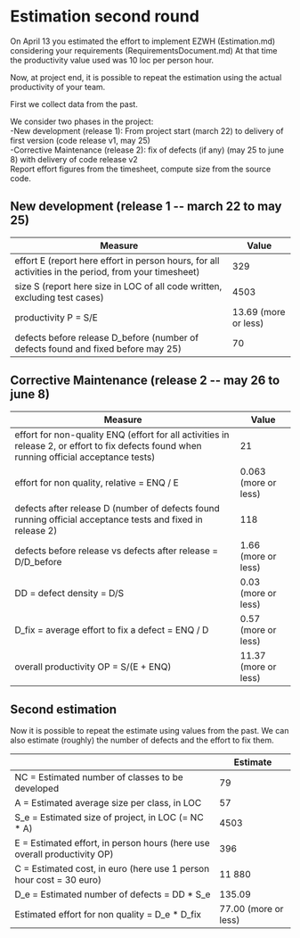 # Estimation second round

On April 13 you estimated the effort to implement EZWH (Estimation.md) considering your requirements (RequirementsDocument.md)
At that time the productivity value used was 10 loc per person hour.   

Now, at project end, it is possible to repeat the 
estimation using the actual productivity of your team.


First we collect data from the past.   

We consider two phases in the project: <br>
-New development (release 1): From project start (march 22) to delivery of first version (code release v1, may 25) <br>
-Corrective Maintenance (release 2): fix of defects (if any)  (may 25 to june 8) with delivery of code release v2  <br>
Report effort figures from the timesheet, compute size from the source code.

## New development (release 1  -- march 22 to may 25)
| Measure| Value |
|---|---|
|effort E (report here effort in person hours, for all activities in the period, from your timesheet)  |329|
|size S (report here size in LOC of all code written, excluding test cases)  |4503|
|productivity P = S/E |13.69 (more or less)|
|defects before release D_before (number of defects found and fixed before may 25) |70|



## Corrective Maintenance (release 2 -- may 26 to june 8)

| Measure | Value|
|---|---|
| effort for non-quality ENQ (effort for all activities in release 2, or effort to fix defects found when running official acceptance tests) |21|
| effort for non quality, relative = ENQ / E |0.063 (more or less)|
|defects after release D (number of defects found running official acceptance tests and  fixed in release 2) |118|
| defects before release vs defects after release = D/D_before |1.66 (more or less)|
|DD = defect density = D/S|0.03 (more or less)|
|D_fix = average effort to fix a defect = ENQ / D |0.57 (more or less)|
|overall productivity OP = S/(E + ENQ)|11.37 (more or less)|

## Second estimation

Now it is possible to repeat the estimate using values from the past. We can also estimate (roughly) the number of defects and the effort to fix them.

|             | Estimate                        |             
| ----------- | ------------------------------- |  
| NC =  Estimated number of classes to be developed                 |   79                     |             
|  A = Estimated average size per class, in LOC                     |   57                     | 
| S_e = Estimated size of project, in LOC (= NC * A)                  | 4503                    |
| E = Estimated effort, in person hours (here use overall productivity OP)  |   396                                  |   
| C = Estimated cost, in euro (here use 1 person hour cost = 30 euro)                   |   11 880         | 
| D_e = Estimated number of defects = DD * S_e| 135.09 |
| Estimated effort for non quality = D_e * D_fix |77.00 (more or less)|
